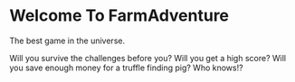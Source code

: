 
# Welcome To FarmAdventure

The best game in the universe. 

Will you survive the challenges before you? Will you get a high score? Will you save enough money for a truffle finding pig? Who knows!?


